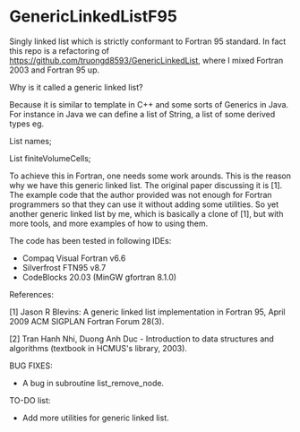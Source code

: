# GenericLinkedListF95
Singly linked list which is strictly conformant to Fortran 95 standard. In fact this repo is a refactoring of https://github.com/truongd8593/GenericLinkedList, where I mixed Fortran 2003 and Fortran 95 up.

Why is it called a generic linked list?

Because it is similar to template in C++ and some sorts of Generics in Java. For instance in Java we can define a list of String, a list of some derived types eg.

List<String> names;
  
List<Cells> finiteVolumeCells;
  
To achieve this in Fortran, one needs some work arounds. This is the reason why we have this generic linked list. The original paper discussing it is [1]. The example code that the author provided was not enough for Fortran programmers so that they can use it without adding some utilities. So yet another generic linked list by me, which is basically a clone of [1], but with more tools, and more examples of how to using them. 

The code has been tested in following IDEs:

- Compaq Visual Fortran v6.6
- Silverfrost FTN95 v8.7
- CodeBlocks 20.03 (MinGW gfortran 8.1.0)

References:

[1] Jason R Blevins: A generic linked list implementation in Fortran 95, April 2009 ACM SIGPLAN Fortran Forum 28(3).

[2] Tran Hanh Nhi, Duong Anh Duc - Introduction to data structures and algorithms (textbook in HCMUS's library, 2003).

BUG FIXES:

- A bug in subroutine list_remove_node.

TO-DO list:

- Add more utilities for generic linked list.
